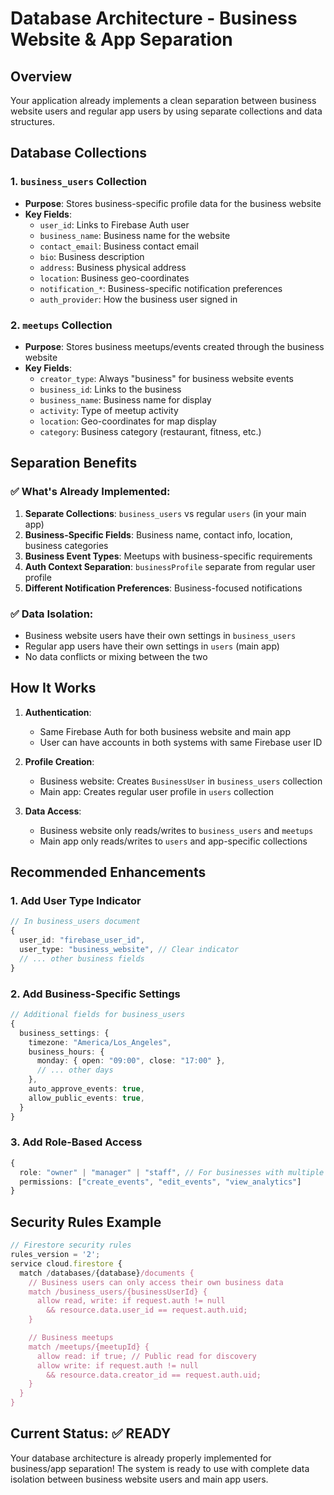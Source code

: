# Database Architecture - Business Website & App Separation

## Overview

Your application already implements a clean separation between business website users and regular app users by using separate collections and data structures.

## Database Collections

### 1. `business_users` Collection

- **Purpose**: Stores business-specific profile data for the business website
- **Key Fields**:
  - `user_id`: Links to Firebase Auth user
  - `business_name`: Business name for the website
  - `contact_email`: Business contact email
  - `bio`: Business description
  - `address`: Business physical address
  - `location`: Business geo-coordinates
  - `notification_*`: Business-specific notification preferences
  - `auth_provider`: How the business user signed in

### 2. `meetups` Collection

- **Purpose**: Stores business meetups/events created through the business website
- **Key Fields**:
  - `creator_type`: Always "business" for business website events
  - `business_id`: Links to the business
  - `business_name`: Business name for display
  - `activity`: Type of meetup activity
  - `location`: Geo-coordinates for map display
  - `category`: Business category (restaurant, fitness, etc.)

## Separation Benefits

### ✅ What's Already Implemented:

1. **Separate Collections**: `business_users` vs regular `users` (in your main app)
2. **Business-Specific Fields**: Business name, contact info, location, business categories
3. **Business Event Types**: Meetups with business-specific requirements
4. **Auth Context Separation**: `businessProfile` separate from regular user profile
5. **Different Notification Preferences**: Business-focused notifications

### ✅ Data Isolation:

- Business website users have their own settings in `business_users`
- Regular app users have their own settings in `users` (main app)
- No data conflicts or mixing between the two

## How It Works

1. **Authentication**:

   - Same Firebase Auth for both business website and main app
   - User can have accounts in both systems with same Firebase user ID

2. **Profile Creation**:

   - Business website: Creates `BusinessUser` in `business_users` collection
   - Main app: Creates regular user profile in `users` collection

3. **Data Access**:
   - Business website only reads/writes to `business_users` and `meetups`
   - Main app only reads/writes to `users` and app-specific collections

## Recommended Enhancements

### 1. Add User Type Indicator

```typescript
// In business_users document
{
  user_id: "firebase_user_id",
  user_type: "business_website", // Clear indicator
  // ... other business fields
}
```

### 2. Add Business-Specific Settings

```typescript
// Additional fields for business_users
{
  business_settings: {
    timezone: "America/Los_Angeles",
    business_hours: {
      monday: { open: "09:00", close: "17:00" },
      // ... other days
    },
    auto_approve_events: true,
    allow_public_events: true,
  }
}
```

### 3. Add Role-Based Access

```typescript
{
  role: "owner" | "manager" | "staff", // For businesses with multiple users
  permissions: ["create_events", "edit_events", "view_analytics"]
}
```

## Security Rules Example

```javascript
// Firestore security rules
rules_version = '2';
service cloud.firestore {
  match /databases/{database}/documents {
    // Business users can only access their own business data
    match /business_users/{businessUserId} {
      allow read, write: if request.auth != null
        && resource.data.user_id == request.auth.uid;
    }

    // Business meetups
    match /meetups/{meetupId} {
      allow read: if true; // Public read for discovery
      allow write: if request.auth != null
        && resource.data.creator_id == request.auth.uid;
    }
  }
}
```

## Current Status: ✅ READY

Your database architecture is already properly implemented for business/app separation! The system is ready to use with complete data isolation between business website users and main app users.
